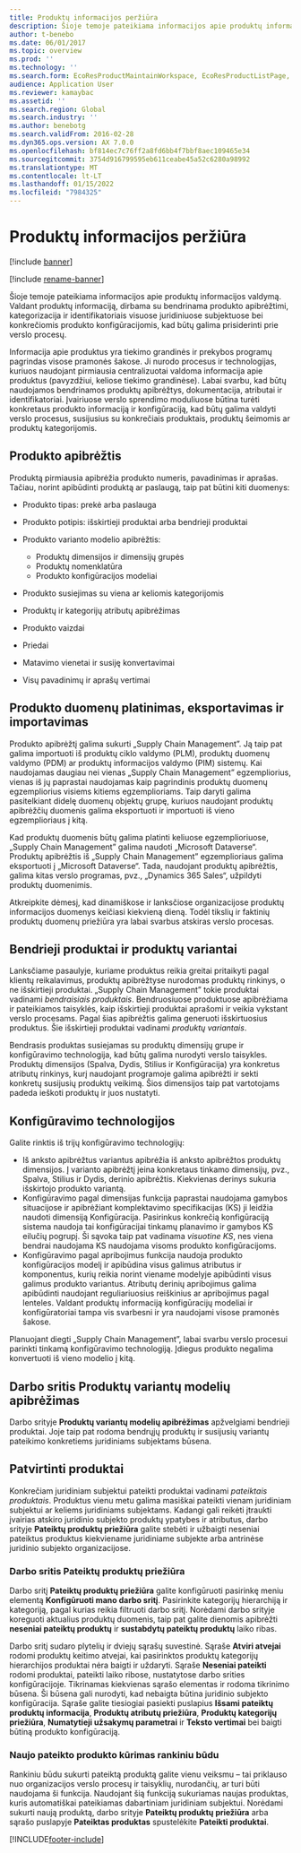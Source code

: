 ```yaml
---
title: Produktų informacijos peržiūra
description: Šioje temoje pateikiama informacijos apie produktų informacijos valdymą. Valdant produktų informaciją, dirbama su bendrinama produkto apibrėžtimi, kategorizacija ir identifikatoriais visuose juridiniuose subjektuose bei konkrečiomis produkto konfigūracijomis, kad būtų galima prisiderinti prie verslo procesų.
author: t-benebo
ms.date: 06/01/2017
ms.topic: overview
ms.prod: ''
ms.technology: ''
ms.search.form: EcoResProductMaintainWorkspace, EcoResProductListPage, EcoResProductVariantMaintainWorkspace, EcoResProductVariantPerCompanyImagePart, EcoResProductRelationType,EcoResProductAvailabilityPart,  EcoResProductReleasedSelect, EcoResProductLookup, EcoResProductVariantsPendingReleaseFormPart, EcoResProductSearchLookup, EcoResProductNumberRename, EcoResDimensionBasedConfigWorkspace, EcoResProductVariantImagePart, EcoResProductImagePart, EcoResProductVariantsPerCompanyPart, InventItemIdLookupByDefaultOrderSetting, EcoResProductReleaseSessions, EcoResProductVariantMaintainWorkspaceConfiguration, EcoResProductProcessManufacturingWorkspaceConfiguration, EcoResProductMasterVariantsPart, EcoResProductDiscreteManufacturingWorkspaceConfiguration, EcoResProductVariantAvailabilityPart, EcoResProductInformationFactBox, EcoResProductLookupTest, EcoResProductImageTest, EcoResProductReleasedRecentlyCreatedFormPart, EcoResPhysicalProductDimensions, PdsMRCRegulatedListItem, EcoResProductAvailabilityPart, PdsMRCRestrictionList, InventItemIdLookupAllocationId, EcoResProductAvailability, EcoResProductEntityAttributeTableFieldAssociation, EcoResProductImagePart, EcoResProductRelation, EcoResProductReleaseAddProduct, EcoResProductPerCompanyListPage, EcoResProductParameters, PdsMRCRestrictedItemByCountryState, EngChgCasePreview, InventTablePreview, PdsMRCItemDetails, EngChgCaseAssociate, PdsMRCCustomerHistory, PdsMRCVendorHistory, PdsMRCRestrictedCountryStateByItem, InventItemIdGroupLookup, InventLocationLookup, PdsMRCValidityIntervalbyCountry, PdsMRCValidityIntervalbyCountry, PdsMRCEventTracker, PdsMRCReportingCountry, PdsMRCDocument, PdsMRCReportingList, PdsMRCItemCAS, GraphicsTestForm, EngChgPicklist
audience: Application User
ms.reviewer: kamaybac
ms.assetid: ''
ms.search.region: Global
ms.search.industry: ''
ms.author: benebotg
ms.search.validFrom: 2016-02-28
ms.dyn365.ops.version: AX 7.0.0
ms.openlocfilehash: bf814ec7c76ff2a8fd6bb4f7bbf8aec109465e34
ms.sourcegitcommit: 3754d916799595eb611ceabe45a52c6280a98992
ms.translationtype: MT
ms.contentlocale: lt-LT
ms.lasthandoff: 01/15/2022
ms.locfileid: "7984325"
---
```

# <a name="product-information-overview"></a>Produktų informacijos peržiūra

[!include [banner](../includes/banner.md)]

[!include [rename-banner](~/includes/cc-data-platform-banner.md)]

Šioje temoje pateikiama informacijos apie produktų informacijos valdymą. Valdant produktų informaciją, dirbama su bendrinama produkto apibrėžtimi, kategorizacija ir identifikatoriais visuose juridiniuose subjektuose bei konkrečiomis produkto konfigūracijomis, kad būtų galima prisiderinti prie verslo procesų. 

Informacija apie produktus yra tiekimo grandinės ir prekybos programų pagrindas visose pramonės šakose. Ji nurodo procesus ir technologijas, kuriuos naudojant pirmiausia centralizuotai valdoma informacija apie produktus (pavyzdžiui, keliose tiekimo grandinėse). Labai svarbu, kad būtų naudojamos bendrinamos produktų apibrėžtys, dokumentacija, atributai ir identifikatoriai. Įvairiuose verslo sprendimo moduliuose būtina turėti konkretaus produkto informaciją ir konfigūraciją, kad būtų galima valdyti verslo procesus, susijusius su konkrečiais produktais, produktų šeimomis ar produktų kategorijomis.

## <a name="product-definition"></a>Produkto apibrėžtis

Produktą pirmiausia apibrėžia produkto numeris, pavadinimas ir aprašas. Tačiau, norint apibūdinti produktą ar paslaugą, taip pat būtini kiti duomenys:

- Produkto tipas: prekė arba paslauga
- Produkto potipis: išskirtieji produktai arba bendrieji produktai
- Produkto varianto modelio apibrėžtis:

     - Produktų dimensijos ir dimensijų grupės
     - Produktų nomenklatūra
     - Produkto konfigūracijos modeliai

- Produkto susiejimas su viena ar keliomis kategorijomis
- Produktų ir kategorijų atributų apibrėžimas
- Produkto vaizdai
- Priedai
- Matavimo vienetai ir susiję konvertavimai
- Visų pavadinimų ir aprašų vertimai

## <a name="distribution-export-and-import-of-product-data"></a>Produkto duomenų platinimas, eksportavimas ir importavimas

Produkto apibrėžtį galima sukurti „Supply Chain Management”. Ją taip pat galima importuoti iš produktų ciklo valdymo (PLM), produktų duomenų valdymo (PDM) ar produktų informacijos valdymo (PIM) sistemų. Kai naudojamas daugiau nei vienas „Supply Chain Management” egzempliorius, vienas iš jų paprastai naudojamas kaip pagrindinis produktų duomenų egzempliorius visiems kitiems egzemplioriams. Taip daryti galima pasitelkiant didelę duomenų objektų grupę, kuriuos naudojant produktų apibrėžčių duomenis galima eksportuoti ir importuoti iš vieno egzemplioriaus į kitą.

Kad produktų duomenis būtų galima platinti keliuose egzemplioriuose, „Supply Chain Management” galima naudoti „Microsoft Dataverse“. Produktų apibrėžtis iš „Supply Chain Management” egzemplioriaus galima eksportuoti į „Microsoft Dataverse“. Tada, naudojant produktų apibrėžtis, galima kitas verslo programas, pvz., „Dynamics 365 Sales“, užpildyti produktų duomenimis.

Atkreipkite dėmesį, kad dinamiškose ir lanksčiose organizacijose produktų informacijos duomenys keičiasi kiekvieną dieną. Todėl tikslių ir faktinių produktų duomenų priežiūra yra labai svarbus atskiras verslo procesas.

## <a name="product-masters-and-product-variants"></a>Bendrieji produktai ir produktų variantai

Lanksčiame pasaulyje, kuriame produktus reikia greitai pritaikyti pagal klientų reikalavimus, produktų apibrėžtyse nurodomas produktų rinkinys, o ne išskirtieji produktai. „Supply Chain Management” tokie produktai vadinami *bendraisiais produktais*. Bendruosiuose produktuose apibrėžiama ir pateikiamos taisyklės, kaip išskirtieji produktai aprašomi ir veikia vykstant verslo procesams. Pagal šias apibrėžtis galima generuoti išskirtuosius produktus. Šie išskirtieji produktai vadinami *produktų variantais*.

Bendrasis produktas susiejamas su produktų dimensijų grupe ir konfigūravimo technologija, kad būtų galima nurodyti verslo taisykles. Produktų dimensijos (Spalva, Dydis, Stilius ir Konfigūracija) yra konkretus atributų rinkinys, kurį naudojant programoje galima apibrėžti ir sekti konkretų susijusių produktų veikimą. Šios dimensijos taip pat vartotojams padeda ieškoti produktų ir juos nustatyti.

## <a name="configuration-technologies"></a>Konfigūravimo technologijos

Galite rinktis iš trijų konfigūravimo technologijų:

- Iš anksto apibrėžtus variantus apibrėžia iš anksto apibrėžtos produktų dimensijos. Į varianto apibrėžtį įeina konkretaus tinkamo dimensijų, pvz., Spalva, Stilius ir Dydis, derinio apibrėžtis. Kiekvienas derinys sukuria išskirtojo produkto variantą.
- Konfigūravimo pagal dimensijas funkcija paprastai naudojama gamybos situacijose ir apibrėžiant komplektavimo specifikacijas (KS) ji leidžia naudoti dimensiją Konfigūracija. Pasirinkus konkrečią konfigūraciją sistema naudoja tai konfigūracijai tinkamų planavimo ir gamybos KS eilučių pogrupį. Ši sąvoka taip pat vadinama *visuotine KS*, nes viena bendrai naudojama KS naudojama visoms produkto konfigūracijoms.
- Konfigūravimo pagal apribojimus funkcija naudoja produkto konfigūracijos modelį ir apibūdina visus galimus atributus ir komponentus, kurių reikia norint viename modelyje apibūdinti visus galimus produkto variantus. Atributų derinių apribojimus galima apibūdinti naudojant reguliariuosius reiškinius ar apribojimus pagal lenteles. Valdant produktų informaciją konfigūracijų modeliai ir konfigūratoriai tampa vis svarbesni ir yra naudojami visose pramonės šakose.

Planuojant diegti „Supply Chain Management”, labai svarbu verslo procesui parinkti tinkamą konfigūravimo technologiją. Įdiegus produkto negalima konvertuoti iš vieno modelio į kitą.

## <a name="product-variant-model-definition-workspace"></a>Darbo sritis Produktų variantų modelių apibrėžimas

Darbo srityje **Produktų variantų modelių apibrėžimas** apžvelgiami bendrieji produktai. Joje taip pat rodoma bendrųjų produktų ir susijusių variantų pateikimo konkretiems juridiniams subjektams būsena.

## <a name="released-products"></a>Patvirtinti produktai

Konkrečiam juridiniam subjektui pateikti produktai vadinami *pateiktais produktais*. Produktus vienu metu galima masiškai pateikti vienam juridiniam subjektui ar keliems juridiniams subjektams. Kadangi gali reikėti įtraukti įvairias atskiro juridinio subjekto produktų ypatybes ir atributus, darbo srityje **Pateiktų produktų priežiūra** galite stebėti ir užbaigti neseniai pateiktus produktus kiekviename juridiniame subjekte arba antrinėse juridinio subjekto organizacijose.

### <a name="released-product-maintenance-workspace"></a>Darbo sritis Pateiktų produktų priežiūra

Darbo sritį **Pateiktų produktų priežiūra** galite konfigūruoti pasirinkę meniu elementą **Konfigūruoti mano darbo sritį**. Pasirinkite kategorijų hierarchiją ir kategoriją, pagal kurias reikia filtruoti darbo sritį. Norėdami darbo srityje koreguoti aktualius produktų duomenis, taip pat galite dienomis apibrėžti **neseniai pateiktų produktų** ir **sustabdytų pateiktų produktų** laiko ribas.

Darbo sritį sudaro plytelių ir dviejų sąrašų suvestinė. Sąraše **Atviri atvejai** rodomi produktų keitimo atvejai, kai pasirinktos produktų kategorijų hierarchijos produktai nėra baigti ir uždaryti. Sąraše **Neseniai pateikti** rodomi produktai, pateikti laiko ribose, nustatytose darbo srities konfigūracijoje. Tikrinamas kiekvienas sąrašo elementas ir rodoma tikrinimo būsena. Ši būsena gali nurodyti, kad nebaigta būtina juridinio subjekto konfigūracija. Sąraše galite tiesiogiai pasiekti puslapius **Išsami pateiktų produktų informacija**, **Produktų atributų priežiūra**, **Produktų kategorijų priežiūra**, **Numatytieji užsakymų parametrai** ir **Teksto vertimai** bei baigti būtiną produkto konfigūraciją.

### <a name="manually-creating-a-new-released-product"></a>Naujo pateikto produkto kūrimas rankiniu būdu

Rankiniu būdu sukurti pateiktą produktą galite vienu veiksmu – tai priklauso nuo organizacijos verslo procesų ir taisyklių, nurodančių, ar turi būti naudojama ši funkcija. Naudojant šią funkciją sukuriamas naujas produktas, kuris automatiškai pateikiamas dabartiniam juridiniam subjektui. Norėdami sukurti naują produktą, darbo srityje **Pateiktų produktų priežiūra** arba sąrašo puslapyje **Pateiktas produktas** spustelėkite **Pateikti produktai**.


[!INCLUDE[footer-include](../../includes/footer-banner.md)]
